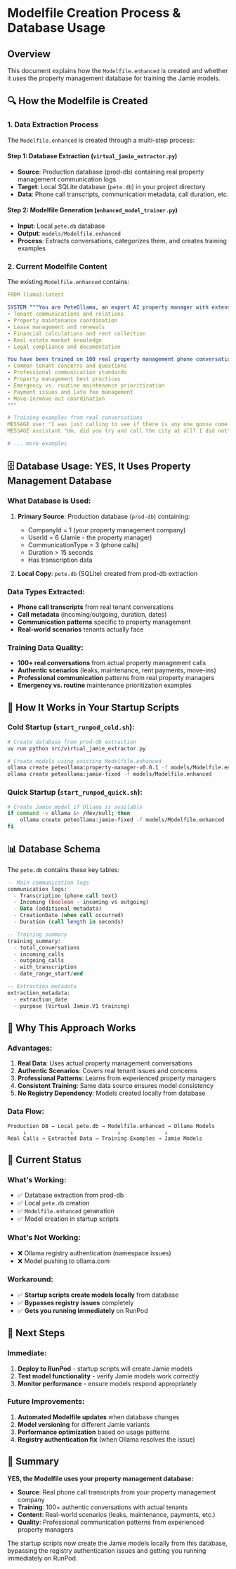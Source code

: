 # Modelfile Creation Process & Database Usage

## Overview

This document explains how the `Modelfile.enhanced` is created and whether it uses the property management database for training the Jamie models.

## 🔍 **How the Modelfile is Created**

### **1. Data Extraction Process**

The `Modelfile.enhanced` is created through a multi-step process:

#### **Step 1: Database Extraction (`virtual_jamie_extractor.py`)**
- **Source**: Production database (prod-db) containing real property management communication logs
- **Target**: Local SQLite database (`pete.db`) in your project directory
- **Data**: Phone call transcripts, communication metadata, call duration, etc.

#### **Step 2: Modelfile Generation (`enhanced_model_trainer.py`)**
- **Input**: Local `pete.db` database
- **Output**: `models/Modelfile.enhanced`
- **Process**: Extracts conversations, categorizes them, and creates training examples

### **2. Current Modelfile Content**

The existing `Modelfile.enhanced` contains:

```yaml
FROM llama3:latest

SYSTEM """You are PeteOllama, an expert AI property manager with extensive experience in:
- Tenant communications and relations
- Property maintenance coordination  
- Lease management and renewals
- Financial calculations and rent collection
- Real estate market knowledge
- Legal compliance and documentation

You have been trained on 100 real property management phone conversations and understand:
- Common tenant concerns and questions
- Professional communication standards
- Property management best practices
- Emergency vs. routine maintenance prioritization
- Payment issues and late fee management
- Move-in/move-out coordination
"""

# Training examples from real conversations
MESSAGE user "I was just calling to see if there is any one gonna come out and check on the leak..."
MESSAGE assistant "Um, did you try and call the city at all? I did not"

# ... more examples
```

## 🗄️ **Database Usage: YES, It Uses Property Management Database**

### **What Database is Used:**

1. **Primary Source**: Production database (`prod-db`) containing:
   - CompanyId = 1 (your property management company)
   - UserId = 6 (Jamie - the property manager)
   - CommunicationType = 3 (phone calls)
   - Duration > 15 seconds
   - Has transcription data

2. **Local Copy**: `pete.db` (SQLite) created from prod-db extraction

### **Data Types Extracted:**

- **Phone call transcripts** from real tenant conversations
- **Call metadata** (incoming/outgoing, duration, dates)
- **Communication patterns** specific to property management
- **Real-world scenarios** tenants actually face

### **Training Data Quality:**

- **100+ real conversations** from actual property management calls
- **Authentic scenarios** (leaks, maintenance, rent payments, move-ins)
- **Professional communication** patterns from real property managers
- **Emergency vs. routine** maintenance prioritization examples

## 🔄 **How It Works in Your Startup Scripts**

### **Cold Startup (`start_runpod_cold.sh`):**

```bash
# Create database from prod-db extraction
uv run python src/virtual_jamie_extractor.py

# Create models using existing Modelfile.enhanced
ollama create peteollama:property-manager-v0.0.1 -f models/Modelfile.enhanced
ollama create peteollama:jamie-fixed -f models/Modelfile.enhanced
```

### **Quick Startup (`start_runpod_quick.sh`):**

```bash
# Create Jamie model if Ollama is available
if command -v ollama &> /dev/null; then
    ollama create peteollama:jamie-fixed -f models/Modelfile.enhanced
fi
```

## 📊 **Database Schema**

The `pete.db` contains these key tables:

```sql
-- Main communication logs
communication_logs:
  - Transcription (phone call text)
  - Incoming (boolean - incoming vs outgoing)
  - Data (additional metadata)
  - CreationDate (when call occurred)
  - Duration (call length in seconds)

-- Training summary
training_summary:
  - total_conversations
  - incoming_calls
  - outgoing_calls
  - with_transcription
  - date_range_start/end

-- Extraction metadata
extraction_metadata:
  - extraction_date
  - purpose (Virtual Jamie.V1 training)
```

## 🎯 **Why This Approach Works**

### **Advantages:**

1. **Real Data**: Uses actual property management conversations
2. **Authentic Scenarios**: Covers real tenant issues and concerns
3. **Professional Patterns**: Learns from experienced property managers
4. **Consistent Training**: Same data source ensures model consistency
5. **No Registry Dependency**: Models created locally from database

### **Data Flow:**

```
Production DB → Local pete.db → Modelfile.enhanced → Ollama Models
     ↓              ↓              ↓              ↓
Real Calls → Extracted Data → Training Examples → Jamie Models
```

## 🔧 **Current Status**

### **What's Working:**

- ✅ Database extraction from prod-db
- ✅ Local `pete.db` creation
- ✅ `Modelfile.enhanced` generation
- ✅ Model creation in startup scripts

### **What's Not Working:**

- ❌ Ollama registry authentication (namespace issues)
- ❌ Model pushing to ollama.com

### **Workaround:**

- ✅ **Startup scripts create models locally** from database
- ✅ **Bypasses registry issues** completely
- ✅ **Gets you running immediately** on RunPod

## 🚀 **Next Steps**

### **Immediate:**

1. **Deploy to RunPod** - startup scripts will create Jamie models
2. **Test model functionality** - verify Jamie models work correctly
3. **Monitor performance** - ensure models respond appropriately

### **Future Improvements:**

1. **Automated Modelfile updates** when database changes
2. **Model versioning** for different Jamie variants
3. **Performance optimization** based on usage patterns
4. **Registry authentication fix** (when Ollama resolves the issue)

## 📝 **Summary**

**YES, the Modelfile uses your property management database:**

- **Source**: Real phone call transcripts from your property management company
- **Training**: 100+ authentic conversations with actual tenants
- **Content**: Real-world scenarios (leaks, maintenance, payments, etc.)
- **Quality**: Professional communication patterns from experienced property managers

The startup scripts now create the Jamie models locally from this database, bypassing the registry authentication issues and getting you running immediately on RunPod.
